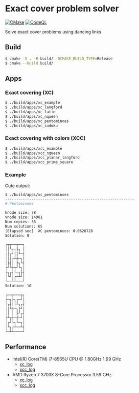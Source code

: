 # Exact cover problem solver

[![CMake](https://github.com/cocococoa/exact_cover_problem/actions/workflows/cmake.yml/badge.svg)](https://github.com/cocococoa/exact_cover_problem/actions/workflows/cmake.yml) [![CodeQL](https://github.com/cocococoa/exact_cover_problem/actions/workflows/codeql-analysis.yml/badge.svg)](https://github.com/cocococoa/exact_cover_problem/actions/workflows/codeql-analysis.yml)

Solve exact cover problems using dancing links

## Build

```sh
$ cmake -S . -B build/ -DCMAKE_BUILD_TYPE=Release
$ cmake --build build/
```

## Apps

### Exact covering (XC)

```sh
$ ./build/apps/xc_example
$ ./build/apps/xc_langford
$ ./build/apps/xc_latin
$ ./build/apps/xc_nqueen
$ ./build/apps/xc_pentominoes
$ ./build/apps/xc_sudoku
```

### Exact covering with colors (XCC)

```sh
$ ./build/apps/xcc_example
$ ./build/apps/xcc_nqueen
$ ./build/apps/xcc_planar_langford
$ ./build/apps/xcc_prime_square
```

### Example

Cute output: 

```sh
$ ./build/apps/xc_pentominoes 
-----------------------------------------------------------
# Pentominoes

hnode size: 78
vnode size: 14981
Num copies: 36
Num solutions: 65
[Elapsed sec]  XC pentominoes: 0.0628728
Solution: 0
          
┌┬┬──┬──┐ 
││└┬┐├┐ │ 
││┌┘││└─┤ 
│││┌┴┼─┐│ 
│├┤│ ├┐└┤ 
├┘└┼┬┘└┐│ 
├┐┌┤└─┐├┤ 
│└┘│┌─┴┘│ 
└──┴┴───┘ 
Solution: 10
          
┌──┬───┬┐ 
├─┐├┐┌─┘│ 
│┌┤│└┴┐┌┤ 
││└┼─┐├┘│ 
││ │ ├┘┌┤ 
├┴┬┼─┼─┘│ 
│┌┘└┐└─┐│ 
│└┐┌┴──┴┤ 
└─┴┴────┘
```

## Performance

* Intel(R) Core(TM) i7-8565U CPU @ 1.80GHz 1.99 GHz
  * [xc_log](logs/intel-core-i7-8565U/xc_log)
  * [xcc_log](logs/intel-core-i7-8565U/xcc_log)
* AMD Ryzen 7 3700X 8-Core Processor 3.59 GHz
  * [xc_log](logs/amd-ryzen-7-3700X/xc_log)
  * [xcc_log](logs/amd-ryzen-7-3700X/xcc_log)
